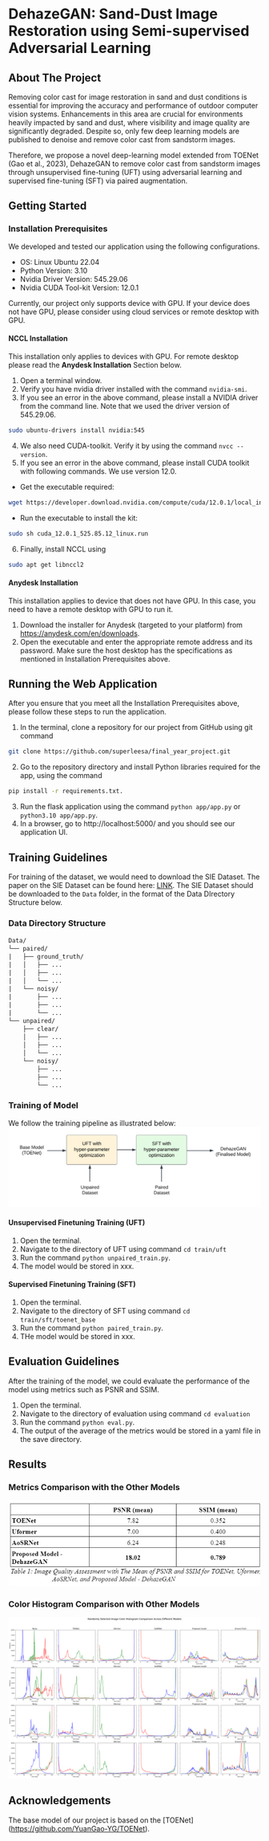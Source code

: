 # DehazeGAN: Sand-Dust Image Restoration using Semi-supervised Adversarial Learning
## About The Project
Removing color cast for image restoration in sand and dust conditions is essential for improving the accuracy and performance of outdoor computer vision systems. Enhancements in this area are crucial for environments heavily impacted by sand and dust, where visibility and image quality are significantly degraded. Despite so, only few deep learning models are published to denoise and remove color cast from sandstorm images.

Therefore, we propose a novel deep-learning model extended from TOENet (Gao et al., 2023), DehazeGAN to remove color cast from sandstorm images through unsupervised fine-tuning (UFT) using adversarial learning and supervised fine-tuning (SFT) via paired augmentation.

## Getting Started
### Installation Prerequisites
We developed and tested our application using the following configurations. 
- OS: Linux Ubuntu 22.04
- Python Version: 3.10
- Nvidia Driver Version: 545.29.06
- Nvidia CUDA Tool-kit Version: 12.0.1 

Currently, our project only supports device with GPU. If your device does not have GPU, please consider using cloud services or remote desktop with GPU.

#### NCCL Installation
This installation only applies to devices with GPU. For remote desktop please read the **Anydesk Installation** Section below.
1. Open a terminal window.
2. Verify you have nvidia driver installed with the command ```nvidia-smi```. 
3. If you see an error in the above command, please install a NVIDIA driver from the command line. Note that we used the driver version of 545.29.06.  
```sh
sudo ubuntu-drivers install nvidia:545
```
4. We also need CUDA-toolkit. Verify it by using the command ```nvcc --version```. 
5. If you see an error in the above command, please install CUDA toolkit with following commands. We use version 12.0.
- Get the executable required: 
```sh
wget https://developer.download.nvidia.com/compute/cuda/12.0.1/local_installers/cuda_12.0.1_525.85.12_linux.run
```
- Run the executable to install the kit: 
```sh
sudo sh cuda_12.0.1_525.85.12_linux.run
```
6. Finally, install NCCL using 
```sh
sudo apt get libnccl2
```

#### Anydesk Installation
This installation applies to device that does not have GPU. In this case, you need to have a remote desktop with GPU to run it.
1. Download the installer for Anydesk (targeted to your platform) from https://anydesk.com/en/downloads. 
2. Open the executable and enter the appropriate remote address and its password. Make sure the host desktop has the specifications as mentioned in Installation Prerequisites above.

## Running the Web Application
After you ensure that you meet all the Installation Prerequisites above, please follow these steps to run the application.
1. In the terminal, clone a repository for our project from GitHub using git command 
```sh
git clone https://github.com/superleesa/final_year_project.git
```
2. Go to the repository directory and install Python libraries required for the app, using the command 
```sh
pip install -r requirements.txt.
```
3. Run the flask application using the command ```python app/app.py``` or ```python3.10 app/app.py```.
4. In a browser, go to http://localhost:5000/ and you should see our application UI.

## Training Guidelines
For training of the dataset, we would need to download the SIE Dataset. The paper on the SIE Dataset can be found here: [LINK](https://link.springer.com/article/10.1007/s00371-022-02448-8). The SIE Dataset should be downloaded to the ```Data``` folder, in the format of the Data DIrectory Structure below.

### Data Directory Structure
```
Data/
└── paired/
|   ├── ground_truth/
|   │   ├── ...
|   │   ├── ...
|   │   └── ...
|   └── noisy/
|       ├── ...
|       ├── ...
|       └── ...
└── unpaired/
    ├── clear/
    │   ├── ...
    │   ├── ...
    │   └── ...
    └── noisy/
        ├── ...
        ├── ...
        └── ...

```
### Training of Model
We follow the training pipeline as illustrated below:
![Training Pipeline](docs/training_pipeline.png)

#### Unsupervised Finetuning Training (UFT)
1. Open the terminal.
2. Navigate to the directory of UFT using command ```cd train/uft```
3. Run the command ```python unpaired_train.py```.
4. The model would be stored in xxx.

#### Supervised Finetuning Training (SFT)
1. Open the terminal.
2. Navigate to the directory of SFT using command ```cd train/sft/toenet_base```
3. Run the command ```python paired_train.py```.
4. THe model would be stored in xxx.

## Evaluation Guidelines
After the training of the model, we could evaluate the performance of the model using metrics such as PSNR and SSIM.
1. Open the terminal.
2. Navigate to the directory of evaluation using command ```cd evaluation```
3. Run the command ```python eval.py```.
4. The output of the average of the metrics would be stored in a yaml file in the save directory.

## Results
### Metrics Comparison with the Other Models
![Comparison with the other models](docs/results_1.png)

### Color Histogram Comparison with Other Models
![Color Histogram](docs/model_comparisons_ver0.2.png)

## Acknowledgements
The base model of our project is based on the [TOENet] (https://github.com/YuanGao-YG/TOENet).









